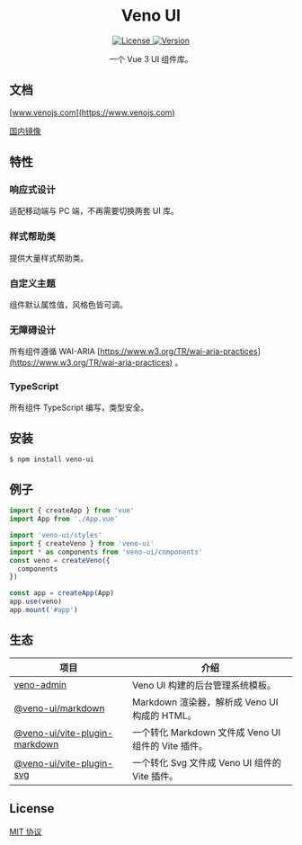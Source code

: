 <h1 align="center">Veno UI</h1>

<p align="center">
  <a href="https://github.com/qq15725/veno-ui/blob/master/LICENSE" class="mr-3">
    <img src="https://img.shields.io/npm/l/veno-ui.svg" alt="License">
  </a>
  <a href="https://www.npmjs.com/package/veno-ui">
    <img src="https://img.shields.io/npm/v/veno-ui.svg" alt="Version">
  </a>
</p>

<p align="center">一个 Vue 3 UI 组件库。</p>

## 文档

[www.venojs.com](https://www.venojs.com) 

[国内镜像](https://venoui.fdota.com)

## 特性

### 响应式设计

适配移动端与 PC 端，不再需要切换两套 UI 库。

### 样式帮助类

提供大量样式帮助类。

### 自定义主题

组件默认属性值，风格色皆可调。

### 无障碍设计

所有组件遵循 WAI-ARIA [https://www.w3.org/TR/wai-aria-practices](https://www.w3.org/TR/wai-aria-practices) 。

### TypeScript

所有组件 TypeScript 编写，类型安全。

## 安装

```shell
$ npm install veno-ui
```

## 例子

```typescript
import { createApp } from 'vue'
import App from './App.vue'

import 'veno-ui/styles'
import { createVeno } from 'veno-ui'
import * as components from 'veno-ui/components'
const veno = createVeno({
  components
})

const app = createApp(App)
app.use(veno)
app.mount('#app')
```

## 生态

| 项目               | 介绍                                             |
| --------------------- | ------------------------------------------------------- |
| [veno-admin] | Veno UI 构建的后台管理系统模板。 |
| [@veno-ui/markdown] | Markdown 渲染器，解析成 Veno UI 构成的 HTML。 |
| [@veno-ui/vite-plugin-markdown] | 一个转化 Markdown 文件成 Veno UI 组件的 Vite 插件。 |
| [@veno-ui/vite-plugin-svg] | 一个转化 Svg 文件成 Veno UI 组件的 Vite 插件。 |

[veno-admin]: https://github.com/qq15725/veno-admin
[@veno-ui/markdown]: https://github.com/qq15725/veno-ui/blob/master/packages/markdown
[@veno-ui/vite-plugin-markdown]: https://github.com/qq15725/veno-ui/blob/master/packages/vite-plugin-markdown
[@veno-ui/vite-plugin-svg]: https://github.com/qq15725/veno-ui/blob/master/packages/vite-plugin-svg

## License

[MIT 协议](https://github.com/qq15725/veno-ui/blob/master/LICENSE)